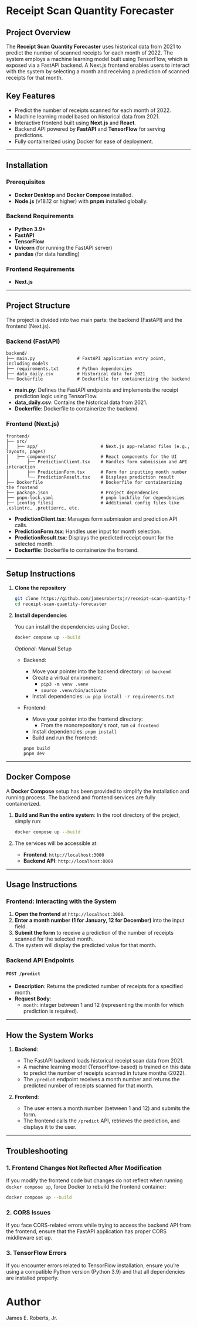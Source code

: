 # Receipt Scan Quantity Forecaster

## Project Overview
The **Receipt Scan Quantity Forecaster** uses historical data from 2021 to predict the number of scanned receipts for each month of 2022. The system employs a machine learning model built using TensorFlow, which is exposed via a FastAPI backend. A Next.js frontend enables users to interact with the system by selecting a month and receiving a prediction of scanned receipts for that month.

## Key Features
- Predict the number of receipts scanned for each month of 2022.
- Machine learning model based on historical data from 2021.
- Interactive frontend built using **Next.js** and **React**.
- Backend API powered by **FastAPI** and **TensorFlow** for serving predictions.
- Fully containerized using Docker for ease of deployment.

---

## Installation

### Prerequisites
- **Docker Desktop** and **Docker Compose** installed.
- **Node.js** (v18.12 or higher) with **pnpm** installed globally.

### Backend Requirements
- **Python 3.9+**
- **FastAPI**
- **TensorFlow**
- **Uvicorn** (for running the FastAPI server)
- **pandas** (for data handling)

### Frontend Requirements
- **Next.js**

---

## Project Structure

The project is divided into two main parts: the backend (FastAPI) and the frontend (Next.js).

### Backend (FastAPI)

```
backend/
├── main.py                # FastAPI application entry point, including models
├── requirements.txt       # Python dependencies
├── data_daily.csv         # Historical data for 2021
└── Dockerfile             # Dockerfile for containerizing the backend
```

- **main.py**: Defines the FastAPI endpoints and implements the receipt prediction logic using TensorFlow.
- **data_daily.csv**: Contains the historical data from 2021.
- **Dockerfile**: Dockerfile to containerize the backend.

### Frontend (Next.js)

```
frontend/
├── src/
│   ├── app/                        # Next.js app-related files (e.g., layouts, pages)
│   ├── components/                 # React components for the UI
│       ├── PredictionClient.tsx    # Handles form submission and API interaction
│       ├── PredictionForm.tsx      # Form for inputting month number
│       └── PredictionResult.tsx    # Displays prediction result
├── Dockerfile                      # Dockerfile for containerizing the frontend
├── package.json                    # Project dependencies
├── pnpm-lock.yaml                  # pnpm lockfile for dependencies
├── [config files]                  # Additional config files like .eslintrc, .prettierrc, etc.
```

- **PredictionClient.tsx**: Manages form submission and prediction API calls.
- **PredictionForm.tsx**: Handles user input for month selection.
- **PredictionResult.tsx**: Displays the predicted receipt count for the selected month.
- **Dockerfile**: Dockerfile to containerize the frontend.

---

## Setup Instructions

1. **Clone the repository**
    
   ```bash
   git clone https://github.com/jamesrobertsjr/receipt-scan-quantity-forecaster
   cd receipt-scan-quantity-forecaster
   ```

2. **Install dependencies**

   You can install the dependencies using Docker.

    ```bash
    docker compose up --build
    ```

   *Optional*: Manual Setup
    
    - Backend:
      - Move your pointer into the backend directory: `cd backend`
      - Create a virtual environment: 
        - `pip3 -m venv .venv`
        - `source .venv/bin/activate`
      - Install dependencies: `uv pip install -r requirements.txt` 
      
    - Frontend:
      - Move your pointer into the frontend directory:
        - From the monorepository's root, run `cd frontend`
      - Install dependencies: `pnpm install`
      - Build and run the frontend:
      ```
      pnpm build
      pnpm dev
      ```

---

## Docker Compose

A **Docker Compose** setup has been provided to simplify the installation and running process. The backend and frontend services are fully containerized.

1. **Build and Run the entire system**:
   In the root directory of the project, simply run:

    ```bash
    docker compose up --build
    ```

2. The services will be accessible at:
    - **Frontend**: `http://localhost:3000`
    - **Backend API**: `http://localhost:8000`

---

## Usage Instructions

### Frontend: Interacting with the System

1. **Open the frontend** at `http://localhost:3000`.
2. **Enter a month number (1 for January, 12 for December)** into the input field.
3. **Submit the form** to receive a prediction of the number of receipts scanned for the selected month.
4. The system will display the predicted value for that month.

### Backend API Endpoints

#### `POST /predict`
- **Description**: Returns the predicted number of receipts for a specified month.
- **Request Body**:
    - `month`: integer between 1 and 12 (representing the month for which prediction is required).


---

## How the System Works

1. **Backend**:
    - The FastAPI backend loads historical receipt scan data from 2021.
    - A machine learning model (TensorFlow-based) is trained on this data to predict the number of receipts scanned in future months (2022).
    - The `/predict` endpoint receives a month number and returns the predicted number of receipts scanned for that month.

2. **Frontend**:
    - The user enters a month number (between 1 and 12) and submits the form.
    - The frontend calls the `/predict` API, retrieves the prediction, and displays it to the user.

---

## Troubleshooting

### 1. Frontend Changes Not Reflected After Modification

If you modify the frontend code but changes do not reflect when running `docker compose up`, force Docker to rebuild the frontend container:

```bash
docker compose up --build
```

### 2. CORS Issues

If you face CORS-related errors while trying to access the backend API from the frontend, ensure that the FastAPI application has proper CORS middleware set up.

### 3. TensorFlow Errors

If you encounter errors related to TensorFlow installation, ensure you’re using a compatible Python version (Python 3.9) and that all dependencies are installed properly.

# Author

James E. Roberts, Jr.